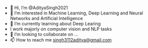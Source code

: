 - 👋 Hi, I’m @AdityaSingh2021
- 👀 I’m interested in Machine Learning, Deep Learning and Neural Networks and Artificial Intelligence
 - 🌱 I’m currently learning about Deep Learing
 - I work majorly on computer vision and NLP tasks
- 💞️ I’m looking to collaborate on ...
- 📫 How to reach me singh3112aditya@gmail.com

<!---
AdityaSingh2021/AdityaSingh2021 is a ✨ special ✨ repository because its `README.md` (this file) appears on your GitHub profile.
You can click the Preview link to take a look at your changes.
--->

